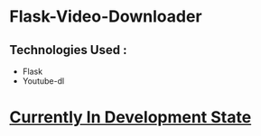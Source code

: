 # Flask-Video-Downloader

## Technologies Used :

- Flask
- Youtube-dl

# [Currently In Development State](!Currenty_Unavailable)
